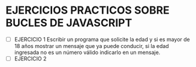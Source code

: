 # EJERCICIOS PRACTICOS SOBRE BUCLES DE JAVASCRIPT

-[ ] EJERCICIO 1
Escribir un programa que solicite la edad y si es mayor de 18 años mostrar un
mensaje que ya puede conducir, si la edad ingresada no es un número válido
indicarlo en un mensaje. 
-[ ] EJERCICIO 2
